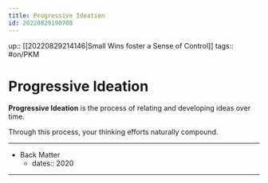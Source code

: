 ```yaml
---
title: Progressive Ideation
id: 20220829190708
---
```

up:: [[20220829214146|Small Wins foster a Sense of Control]]
tags:: #on/PKM 

# Progressive Ideation
**Progressive Ideation** is the process of relating and developing ideas over time. 

Through this process, your thinking efforts naturally compound.

---

- Back Matter
	- dates:: 2020

---